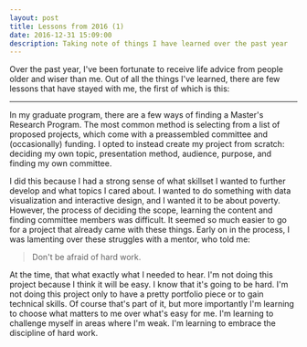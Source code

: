 ```yaml
---
layout: post
title: Lessons from 2016 (1)
date: 2016-12-31 15:09:00
description: Taking note of things I have learned over the past year
---
```

<p>Over the past year, I've been fortunate to receive life advice from people older and wiser than me. Out of all the things I've learned, there are few lessons that have stayed with me, the first of which is this:

<hr>

<p>In my graduate program, there are a few ways of finding a Master's Research Program. The most common method is selecting from a list of proposed projects, which come with a preassembled committee and (occasionally) funding. I opted to instead create my project from scratch: deciding my own topic, presentation method, audience, purpose, and finding my own committee. 

<p>I did this because I had a strong sense of what skillset I wanted to further develop and what topics I cared about. I wanted to do something with data visualization and interactive design, and I wanted it to be about poverty. However, the process of deciding the scope, learning the content and finding committee members was difficult. It seemed so much easier to go for a project that already came with these things. Early on in the process, I was lamenting over these struggles with a mentor, who told me: 

<blockquote>
	Don't be afraid of hard work.
</blockquote>

<p>At the time, that what exactly what I needed to hear. I'm not doing this project because I think it will be easy. I know that it's going to be hard. I'm not doing this project only to have a pretty portfolio piece or to gain technical skills. Of course that's part of it, but more importantly I'm learning to choose what matters to me over what's easy for me. I'm learning to challenge myself in areas where I'm weak. I'm learning to embrace the discipline of hard work.

<!-- <hr>

<p>The second major lesson came out of my tendency to overthink decisions. I want to collect all and weigh all the relevant data surrounding a choice before I make it. While this works in some situations, One of my strengths is careful planning and organization, I am very good at planning and being organized. When making choices, I consider and weigh all possible outcomes. This is good  

<blockquote>
	Make a choice and stick with it.
</blockquote>

<hr>

<p>Finally, one of the meaningful books I read this year was <i>The Road to Character</i>, by David Brooks. I read it because I was trying to articulate who I wanted to be. I'm at a stage in my life where I'm looking to start a career, and with that comes dreams of what my professional life will be. What kind of job will I seek? What kind of work will I do? How will weigh the factors in this choice? Will I aim for well-paid and prestigious positions? Will I focus on work that I find meaningful and does good in the world? What kind of life will I seek?

<blockquote>
	Nothing that is worth doing can be achieved in our lifetime; therefore we must be saved by hope. Nothing which is true or beautiful or good makes complete sense in any immediate context of history; therefore we must be saved by faith. Nothing we do, however virtuous, can be accomplished alone; therefore we must be saved by love. No virtuous act is quite as virtuous from the standpoint of our friend or foe as it is from our standpoint. Therefore we must be saved by the final form of love which is forgiveness.

	- Reinhold Niebuhr
</blockquote>
 -->